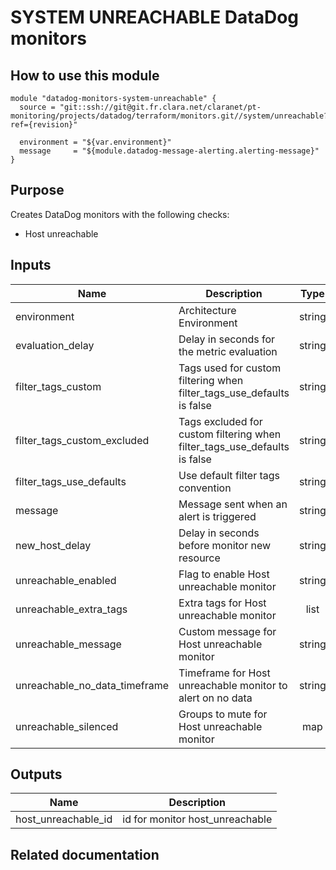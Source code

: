 # SYSTEM UNREACHABLE DataDog monitors

## How to use this module

```
module "datadog-monitors-system-unreachable" {
  source = "git::ssh://git@git.fr.clara.net/claranet/pt-monitoring/projects/datadog/terraform/monitors.git//system/unreachable?ref={revision}"

  environment = "${var.environment}"
  message     = "${module.datadog-message-alerting.alerting-message}"
}

```

## Purpose

Creates DataDog monitors with the following checks:

- Host unreachable

## Inputs

| Name | Description | Type | Default | Required |
|------|-------------|:----:|:-----:|:-----:|
| environment | Architecture Environment | string | n/a | yes |
| evaluation\_delay | Delay in seconds for the metric evaluation | string | `"15"` | no |
| filter\_tags\_custom | Tags used for custom filtering when filter_tags_use_defaults is false | string | `"*"` | no |
| filter\_tags\_custom\_excluded | Tags excluded for custom filtering when filter_tags_use_defaults is false | string | `""` | no |
| filter\_tags\_use\_defaults | Use default filter tags convention | string | `"true"` | no |
| message | Message sent when an alert is triggered | string | n/a | yes |
| new\_host\_delay | Delay in seconds before monitor new resource | string | `"300"` | no |
| unreachable\_enabled | Flag to enable Host unreachable monitor | string | `"true"` | no |
| unreachable\_extra\_tags | Extra tags for Host unreachable monitor | list | `[]` | no |
| unreachable\_message | Custom message for Host unreachable monitor | string | `""` | no |
| unreachable\_no\_data\_timeframe | Timeframe for Host unreachable monitor to alert on no data | string | `"20"` | no |
| unreachable\_silenced | Groups to mute for Host unreachable monitor | map | `{}` | no |

## Outputs

| Name | Description |
|------|-------------|
| host\_unreachable\_id | id for monitor host_unreachable |

## Related documentation

